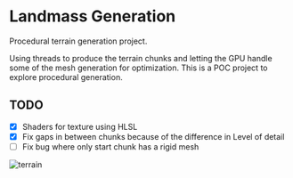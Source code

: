 # Landmass Generation

Procedural terrain generation project.

Using threads to produce the terrain chunks and letting the GPU handle some of the mesh generation for optimization.
This is a POC project to explore procedural generation.

## TODO

- [x] Shaders for texture using HLSL
- [x] Fix gaps in between chunks because of the difference in Level of detail
- [ ] Fix bug where only start chunk has a rigid mesh 

![terrain](images/terrain.png)